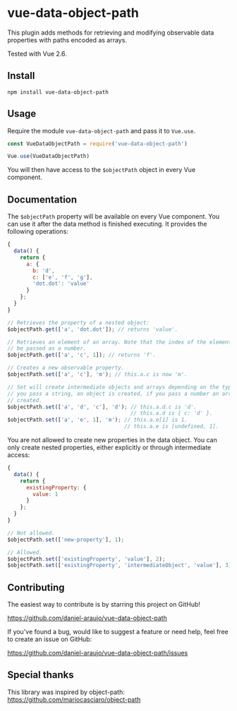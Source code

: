 # vue-data-object-path

This plugin adds methods for retrieving and modifying observable data properties
with paths encoded as arrays.

Tested with Vue 2.6.


## Install

```
npm install vue-data-object-path
```


## Usage

Require the module `vue-data-object-path` and pass it to `Vue.use`.

```js
const VueDataObjectPath = require('vue-data-object-path')

Vue.use(VueDataObjectPath)
```

You will then have access to the `$objectPath` object in every Vue component.


## Documentation

The `$objectPath` property will be available on every Vue component. You can use
it after the data method is finished executing. It provides the following
operations:

```js
{
  data() {
    return {
      a: {
        b: 'd',
        c: ['e', 'f', 'g'],
        'dot.dot': 'value'
      }
    };
  }
}

// Retrieves the property of a nested object:
$objectPath.get(['a', 'dot.dot']); // returns 'value'.

// Retrieves an element of an array. Note that the index of the element must
// be passed as a number.
$objectPath.get(['a', 'c', 1]); // returns 'f'.

// Creates a new observable property.
$objectPath.set(['a', 'c'], 'm'); // this.a.c is now 'm'.

// Set will create intermediate objects and arrays depending on the type. If
// you pass a string, an object is created, if you pass a number an array is
// created.
$objectPath.set(['a', 'd', 'c'], 'd'); // this.a.d.c is 'd'.
                                       // this.a.d is { c: 'd' }.
$objectPath.set(['a', 'e', 1], 'm'); // this.a.e[1] is 1.
                                     // this.a.e is [undefined, 1].
```

You are not allowed to create new properties in the data object. You can only
create nested properties, either explicitly or through intermediate access:

```js
{
  data() {
    return {
      existingProperty: {
        value: 1
      }
    };
  }
}

// Not allowed.
$objectPath.set(['new-property'], 1);

// Allowed.
$objectPath.set(['existingProperty', 'value'], 2);
$objectPath.set(['existingProperty', 'intermediateObject', 'value'], 3);
```

## Contributing

The easiest way to contribute is by starring this project on GitHub!

https://github.com/daniel-araujo/vue-data-object-path

If you've found a bug, would like to suggest a feature or need help, feel free
to create an issue on GitHub:

https://github.com/daniel-araujo/vue-data-object-path/issues


## Special thanks

This library was inspired by object-path:
https://github.com/mariocasciaro/object-path
